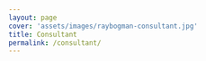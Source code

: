 ```yaml
---
layout: page
cover: 'assets/images/raybogman-consultant.jpg'
title: Consultant
permalink: /consultant/
---
```

